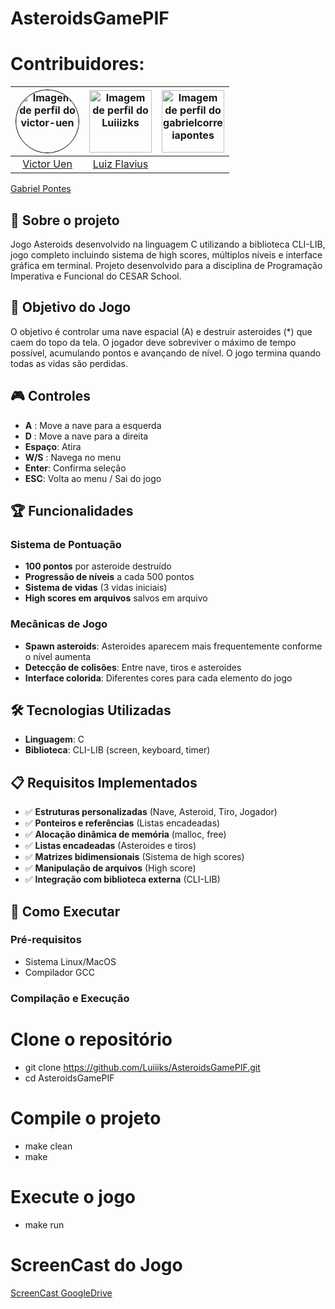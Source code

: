 # AsteroidsGamePIF

# Contribuidores:
| <img src="https://github.com/victor-uen.png" alt="Imagem de perfil do victor-uen" style="border-radius: 50%; border: 1px solid #000; width: 100px; height: 100px;"> | <img src="https://github.com/Luiiizks.png" alt="Imagem de perfil do Luiiizks" width="100" height="100"> | <img src="https://github.com/gabrielcorreiapontes" alt="Imagem de perfil do gabrielcorreiapontes" width="100" height="100"> 
| :----------------------------------------------------------------------------------------------------: | :----------------------------------------------------------------------------------------------------: | :----------------------------------------------------------------------------------------------------: 
| [Victor Uen](https://github.com/victor-uen) | [Luiz Flavius](https://github.com/Luiiizks) | 
[Gabriel Pontes](https://github.com/gabrielcorreiapontes)                                                                                                            
## 📖 Sobre o projeto
Jogo Asteroids desenvolvido na linguagem C utilizando a biblioteca CLI-LIB, jogo completo incluindo sistema de high scores, múltiplos níveis e interface gráfica em terminal. Projeto desenvolvido para a disciplina de Programação Imperativa e Funcional do CESAR School.

## 🎯 Objetivo do Jogo
O objetivo é controlar uma nave espacial (A) e destruir asteroides (*) que caem do topo da tela. O jogador deve sobreviver o máximo de tempo possível, acumulando pontos e avançando de nível. O jogo termina quando todas as vidas são perdidas.

## 🎮 Controles
- **A** : Move a nave para a esquerda
- **D** : Move a nave para a direita  
- **Espaço**: Atira
- **W/S** : Navega no menu
- **Enter**: Confirma seleção
- **ESC**: Volta ao menu / Sai do jogo

## 🏆 Funcionalidades

### Sistema de Pontuação
- **100 pontos** por asteroide destruído
- **Progressão de níveis** a cada 500 pontos
- **Sistema de vidas** (3 vidas iniciais)
- **High scores em arquivos** salvos em arquivo

### Mecânicas de Jogo
- **Spawn asteroids**: Asteroides aparecem mais frequentemente conforme o nível aumenta
- **Detecção de colisões**: Entre nave, tiros e asteroides
- **Interface colorida**: Diferentes cores para cada elemento do jogo

## 🛠️ Tecnologias Utilizadas
- **Linguagem**: C
- **Biblioteca**: CLI-LIB (screen, keyboard, timer)

## 📋 Requisitos Implementados
- ✅ **Estruturas personalizadas** (Nave, Asteroid, Tiro, Jogador)
- ✅ **Ponteiros e referências** (Listas encadeadas)
- ✅ **Alocação dinâmica de memória** (malloc, free)
- ✅ **Listas encadeadas** (Asteroides e tiros)
- ✅ **Matrizes bidimensionais** (Sistema de high scores)
- ✅ **Manipulação de arquivos** (High score)
- ✅ **Integração com biblioteca externa** (CLI-LIB)

## 🚀 Como Executar

### Pré-requisitos
- Sistema Linux/MacOS
- Compilador GCC

### Compilação e Execução

# Clone o repositório
- git clone https://github.com/Luiiiks/AsteroidsGamePIF.git
- cd AsteroidsGamePIF

# Compile o projeto
- make clean
- make

# Execute o jogo
- make run

# ScreenCast do Jogo

[ScreenCast GoogleDrive](https://drive.google.com/file/d/1iaggQmgk8Pck7_RbknjzOFmD-m2WMyif/view?usp=sharing)
